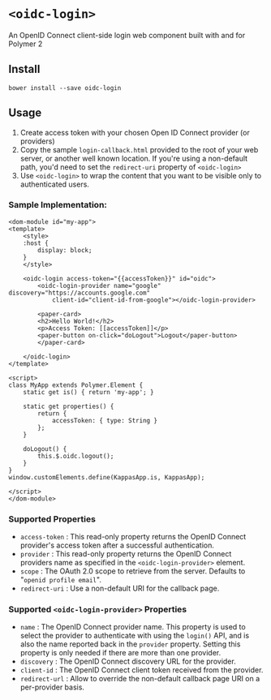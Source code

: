 # `<oidc-login>`

An OpenID Connect client-side login web component built with and for Polymer 2

## Install

```
bower install --save oidc-login
```

## Usage

1. Create access token with your chosen Open ID Connect provider (or providers)
2. Copy the sample `login-callback.html` provided to the root of your web server, or another well known location.
  If you're using a non-default path, you'd need to set the `redirect-uri` property of `<oidc-login>`
3. Use `<oidc-login>` to wrap the content that you want to be visible only to authenticated users.

### Sample Implementation:

```
<dom-module id="my-app">
<template>
	<style>
	:host {
		display: block;
	}
	</style>

	<oidc-login access-token="{{accessToken}}" id="oidc">
		<oidc-login-provider name="google" discovery="https://accounts.google.com"
			client-id="client-id-from-google"></oidc-login-provider>

		<paper-card>
		<h2>Hello World!</h2>
		<p>Access Token: [[accessToken]]</p>
		<paper-button on-click="doLogout">Logout</paper-button>
		</paper-card>

	</oidc-login>
</template>

<script>
class MyApp extends Polymer.Element {
	static get is() { return 'my-app'; }
	
	static get properties() {
		return {
			accessToken: { type: String }
		};
	}
	
	doLogout() {
		this.$.oidc.logout();
	}
}
window.customElements.define(KappasApp.is, KappasApp);

</script>
</dom-module>
```

### Supported Properties

 * `access-token` : This read-only property returns the OpenID Connect provider's access token after a successful authentication.
 * `provider` : This read-only property returns the OpenID Connect providers name as specified in the `<oidc-login-provider>` element.
 * `scope` : The OAuth 2.0 scope to retrieve from the server. Defaults to "`openid profile email`".
 * `redirect-uri` : Use a non-default URI for the callback page.

### Supported `<oidc-login-provider>` Properties

 * `name` : The OpenID Connect provider name. This property is used to select the provider to authenticate with using the `login()` API,
   and is also the name reported back in the `provider` property. Setting this property is only needed if there are more than one provider.
 * `discovery` : The OpenID Connect discovery URL for the provider. 
 * `client-id` : The OpenID Connect client token received from the provider.
 * `redirect-url` : Allow to override the non-default callback page URI on a per-provider basis.
 